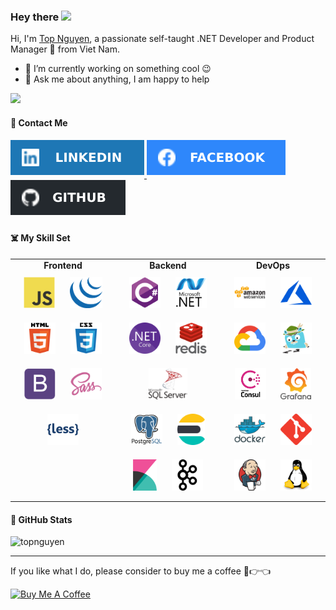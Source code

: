 ### Hey there <img src="https://media.giphy.com/media/hvRJCLFzcasrR4ia7z/giphy.gif" width="25px">

Hi, I'm [Top Nguyen](https://topnguyen.com/), a passionate self-taught .NET Developer and Product Manager 🚀 from Viet Nam.
- 🔭 I’m currently working on something cool :wink:
- 💬 Ask me about anything, I am happy to help

<img src="https://camo.githubusercontent.com/2309797487e5e969659a3b545c96151807b04120a9cc2985f632ec94ba00c9f3/68747470733a2f2f6d656469612e67697068792e636f6d2f6d656469612f53576f536b4e36447854737a71494b4571762f67697068792e676966" />

#### 👻 Contact Me

<div align="left">
  <a href="https://linkedin.com/in/topnguyen" target="_blank">
    <img src="https://raw.githubusercontent.com/topnguyen/topnguyen/main/assets/social-img/Linkedin.svg" alt="linkedin" style="margin-bottom: 5px;" />
  </a>

  <a href="https://www.facebook.com/topnguyen.net" target="_blank">
    <img src="https://raw.githubusercontent.com/topnguyen/topnguyen/main/assets/social-img/facebook.svg" alt="facebook" style="margin-bottom: 5px;" />
  </a>
  
  <a href="https://github.com/topnguyen" target="_blank">
    <img src="https://raw.githubusercontent.com/topnguyen/topnguyen/main/assets/social-img/github.svg" alt="github" style="margin-bottom: 5px;" />
  </a>

</div>

#### ☠️ My Skill Set

<table>
  <tr>
    <td valign="top" width="33%">
    <div align="center"><b>Frontend</b></div>
      <div align="center"> 
        <img style="margin: 10px" src="https://raw.githubusercontent.com/topnguyen/topnguyen/main/assets/skills-set-img/javascript-original.svg" alt="JavaScript" height="50" />
        <img style="margin: 10px" src="https://raw.githubusercontent.com/topnguyen/topnguyen/main/assets/skills-set-img/jquery.png" alt="Jquery" height="50" />
        <img style="margin: 10px" src="https://raw.githubusercontent.com/topnguyen/topnguyen/main/assets/skills-set-img/html5-original-wordmark.svg" alt="HTML5" height="50" />
        <img style="margin: 10px" src="https://raw.githubusercontent.com/topnguyen/topnguyen/main/assets/skills-set-img/css3-original-wordmark.svg" alt="CSS3" height="50" />
        <img style="margin: 10px" src="https://raw.githubusercontent.com/topnguyen/topnguyen/main/assets/skills-set-img/bootstrap-plain.svg" alt="Bootstrap" height="50" />
        <img style="margin: 10px" src="https://raw.githubusercontent.com/topnguyen/topnguyen/main/assets/skills-set-img/sass-original.svg" alt="Sass" height="50" />
        <img style="margin: 10px" src="https://raw.githubusercontent.com/topnguyen/topnguyen/main/assets/skills-set-img/less.png" alt="Less" height="50" />
      </div>
    </td>
    <td valign="top" width="33%">
    <div align="center"><b>Backend</b></div>
      <div align="center">  
        <img style="margin: 10px" src="https://raw.githubusercontent.com/topnguyen/topnguyen/main/assets/skills-set-img/csharp-original.svg" alt="C#" height="50" />  
        <img style="margin: 10px" src="https://raw.githubusercontent.com/topnguyen/topnguyen/main/assets/skills-set-img/dot-net-original-wordmark.svg" alt=".NET" height="50" />  
        <img style="margin: 10px" src="https://raw.githubusercontent.com/topnguyen/topnguyen/main/assets/skills-set-img/net-core.png" alt=".NET Core" height="50" />  
        <img style="margin: 10px" src="https://raw.githubusercontent.com/topnguyen/topnguyen/main/assets/skills-set-img/redis-original-wordmark.svg" alt="Redis" height="50" />  
        <img style="margin: 10px" src="https://raw.githubusercontent.com/topnguyen/topnguyen/main/assets/skills-set-img/microsoft-sql-server.svg" alt="SQL Server" height="50" />  
        <img style="margin: 10px" src="https://raw.githubusercontent.com/topnguyen/topnguyen/main/assets/skills-set-img/postgresql-original-wordmark.svg" alt="PostgreSql" height="50" />  
        <img style="margin: 10px" src="https://raw.githubusercontent.com/topnguyen/topnguyen/main/assets/skills-set-img/elasticsearch.png" alt="Elastic" height="50" />  
        <img style="margin: 10px" src="https://raw.githubusercontent.com/topnguyen/topnguyen/main/assets/skills-set-img/kibana.png" alt="Kibana" height="50" /> 
        <img style="margin: 10px" src="https://raw.githubusercontent.com/topnguyen/topnguyen/main/assets/skills-set-img/apache_kafka-icon.svg" alt="Kafka" height="50" /> 
      </div>
    </td>
    <td valign="top" width="33%">
      <div align="center"><b>DevOps</b></div>
      <div align="center"> 
        <img style="margin: 10px" src="https://raw.githubusercontent.com/topnguyen/topnguyen/main/assets/skills-set-img/amazonwebservices-original-wordmark.svg" alt="AWS" height="50" />  
        <img style="margin: 10px" src="https://raw.githubusercontent.com/topnguyen/topnguyen/main/assets/skills-set-img/microsoft_azure-icon.svg" alt="Azure" height="50" />
        <img style="margin: 10px" src="https://raw.githubusercontent.com/topnguyen/topnguyen/main/assets/skills-set-img/google_cloud-icon.svg" alt="Google Cloud" height="50" />
        <img style="margin: 10px" src="https://raw.githubusercontent.com/topnguyen/topnguyen/main/assets/skills-set-img/jaeger.png" alt="Jaeger" height="50" />
        <img style="margin: 10px" src="https://raw.githubusercontent.com/topnguyen/topnguyen/main/assets/skills-set-img/consul.svg" alt="Consul" height="50" />
        <img style="margin: 10px" src="https://raw.githubusercontent.com/topnguyen/topnguyen/main/assets/skills-set-img/grafana.png" alt="Grafana" height="50" />
        <img style="margin: 10px" src="https://raw.githubusercontent.com/topnguyen/topnguyen/main/assets/skills-set-img/docker-original-wordmark.svg" alt="Docker" height="50" />  
        <img style="margin: 10px" src="https://raw.githubusercontent.com/topnguyen/topnguyen/main/assets/skills-set-img/git-scm-icon.svg" alt="Git" height="50" />
        <img style="margin: 10px" src="https://raw.githubusercontent.com/topnguyen/topnguyen/main/assets/skills-set-img/jenkins-icon.svg" alt="Jenkins" height="50" />  
        <img style="margin: 10px" src="https://raw.githubusercontent.com/topnguyen/topnguyen/main/assets/skills-set-img/linux-original.svg" alt="Linux" height="50" />
      </div>
    </td>
  </tr>
</table>

#### 👀 GitHub Stats
<div align="left">
  <img src="https://github-readme-stats.vercel.app/api?username=topnguyen&show_icons=true&theme=nightowl" alt="topnguyen" />
</div>

---

If you like what I do, please consider to buy me a coffee 🥺👉👈

<a href="https://www.buymeacoffee.com/topnguyen" target="_blank"><img src="https://cdn.buymeacoffee.com/buttons/v2/default-yellow.png" alt="Buy Me A Coffee" width="150"></a>
